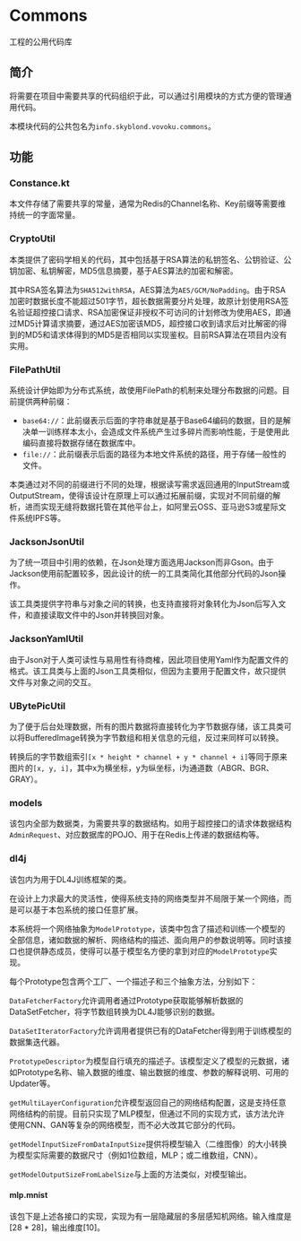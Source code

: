 # Commons

工程的公用代码库

## 简介

将需要在项目中需要共享的代码组织于此，可以通过引用模块的方式方便的管理通用代码。

本模块代码的公共包名为`info.skyblond.vovoku.commons`。

## 功能

### Constance.kt

本文件存储了需要共享的常量，通常为Redis的Channel名称、Key前缀等需要维持统一的字面常量。

### CryptoUtil

本类提供了密码学相关的代码，其中包括基于RSA算法的私钥签名、公钥验证、公钥加密、私钥解密，MD5信息摘要，基于AES算法的加密和解密。

其中RSA签名算法为`SHA512withRSA`，AES算法为`AES/GCM/NoPadding`。由于RSA加密时数据长度不能超过501字节，超长数据需要分片处理，故原计划使用RSA签名验证超控接口请求、RSA加密保证非授权不可访问的计划修改为使用AES，即通过MD5计算请求摘要，通过AES加密该MD5，超控接口收到请求后对比解密的得到的MD5和请求体得到的MD5是否相同以实现鉴权。目前RSA算法在项目内没有实用。

### FilePathUtil

系统设计伊始即为分布式系统，故使用FilePath的机制来处理分布数据的问题。目前提供两种前缀：

+ `base64://`：此前缀表示后面的字符串就是基于Base64编码的数据，目的是解决单一训练样本太小，会造成文件系统产生过多碎片而影响性能，于是使用此编码直接将数据存储在数据库中。
+ `file://`：此前缀表示后面的路径为本地文件系统的路径，用于存储一般性的文件。

本类通过对不同的前缀进行不同的处理，根据读写需求返回通用的InputStream或OutputStream，使得该设计在原理上可以通过拓展前缀，实现对不同前缀的解析，进而实现无缝将数据托管在其他平台上，如阿里云OSS、亚马逊S3或星际文件系统IPFS等。

### JacksonJsonUtil

为了统一项目中引用的依赖，在Json处理方面选用Jackson而非Gson。由于Jackson使用前配置较多，因此设计的统一的工具类简化其他部分代码的Json操作。

该工具类提供字符串与对象之间的转换，也支持直接将对象转化为Json后写入文件，和直接读取文件中的Json并转换回对象。

### JacksonYamlUtil

由于Json对于人类可读性与易用性有待商榷，因此项目使用Yaml作为配置文件的格式。该工具类与上面的Json工具类相似，但因为主要用于配置文件，故只提供文件与对象之间的交互。

### UBytePicUtil

为了便于后台处理数据，所有的图片数据将直接转化为字节数据存储，该工具类可以将BufferedImage转换为字节数组和相关信息的元组，反过来同样可以转换。

转换后的字节数组索引`[x * height * channel + y * channel + i]`等同于原来图片的`[x, y, i]`，其中x为横坐标，y为纵坐标，i为通道数（ABGR、BGR、GRAY）。

### models

该包内全部为数据类，为需要共享的数据结构。如用于超控接口的请求体数据结构`AdminRequest`、对应数据库的POJO、用于在Redis上传递的数据结构等。

### dl4j

该包内为用于DL4J训练框架的类。

在设计上力求最大的灵活性，使得系统支持的网络类型并不局限于某一个网络，而是可以基于本包系统的接口任意扩展。

本系统将一个网络抽象为`ModelPrototype`，该类中包含了描述和训练一个模型的全部信息，诸如数据的解析、网络结构的描述、面向用户的参数说明等。同时该接口也提供静态成员，使得可以基于模型名方便的拿到对应的`ModelPrototype`实现。

每个Prototype包含两个工厂、一个描述子和三个抽象方法，分别如下：

`DataFetcherFactory`允许调用者通过Prototype获取能够解析数据的DataSetFetcher，将字节数组转换为DL4J能够识别的数据。

`DataSetIteratorFactory`允许调用者提供已有的DataFetcher得到用于训练模型的数据集迭代器。

`PrototypeDescriptor`为模型自行填充的描述子。该模型定义了模型的元数据，诸如Prototype名称、输入数据的维度、输出数据的维度、参数的解释说明、可用的Updater等。

`getMultiLayerConfiguration`允许模型返回自己的网络结构配置，这是支持任意网络结构的前提。目前只实现了MLP模型，但通过不同的实现方式，该方法允许使用CNN、GAN等复杂的网络模型，而不必大改其它部分的代码。

`getModelInputSizeFromDataInputSize`提供将模型输入（二维图像）的大小转换为模型实际需要的数据尺寸（例如1位数组，MLP；或二维数组，CNN）。

`getModelOutputSizeFromLabelSize`与上面的方法类似，对模型输出。

#### mlp.mnist

该包下是上述各接口的实现，实现为有一层隐藏层的多层感知机网络。输入维度是[28 * 28]，输出维度[10]。



